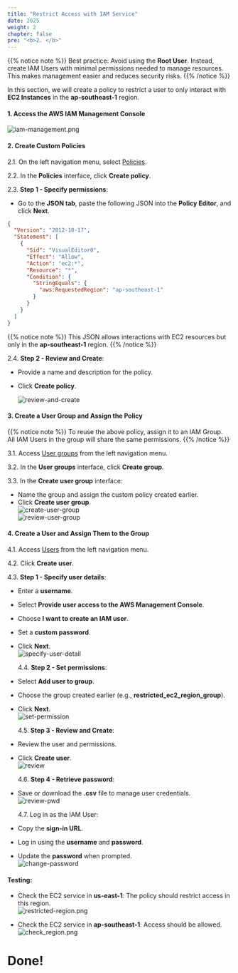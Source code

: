 ```yaml
---
title: "Restrict Access with IAM Service"
date: 2025
weight: 2
chapter: false
pre: "<b>2. </b>"
---
```


{{% notice note %}}
Best practice: Avoid using the **Root User**. Instead, create IAM Users with minimal permissions needed to manage resources. This makes management easier and reduces security risks.
{{% /notice %}}

In this section, we will create a policy to restrict a user to only interact with **EC2 Instances** in the **ap-southeast-1** region.

#### 1. Access the AWS IAM Management Console

![iam-management.png](/images/2-restrict-access/iam-management.png)

#### 2. Create Custom Policies

2.1. On the left navigation menu, select [Policies](https://us-east-1.console.aws.amazon.com/iam/home?region=ap-southeast-1#/policies).

2.2. In the **Policies** interface, click **Create policy**.

2.3. **Step 1 - Specify permissions**:

- Go to the **JSON tab**, paste the following JSON into the **Policy Editor**, and click **Next**.

```json
{
  "Version": "2012-10-17",
  "Statement": [
    {
      "Sid": "VisualEditor0",
      "Effect": "Allow",
      "Action": "ec2:*",
      "Resource": "*",
      "Condition": {
        "StringEquals": {
          "aws:RequestedRegion": "ap-southeast-1"
        }
      }
    }
  ]
}
```

{{% notice note %}}
This JSON allows interactions with EC2 resources but only in the **ap-southeast-1** region.
{{% /notice %}}

2.4. **Step 2 - Review and Create**:

- Provide a name and description for the policy.
- Click **Create policy**.

  ![review-and-create](/images/2-restrict-access/restricted-policy-1.png)

#### 3. Create a User Group and Assign the Policy

{{% notice note %}}
To reuse the above policy, assign it to an IAM Group. All IAM Users in the group will share the same permissions.
{{% /notice %}}

3.1. Access [User groups](https://us-east-1.console.aws.amazon.com/iam/home?region=ap-southeast-1#/groups) from the left navigation menu.

3.2. In the **User groups** interface, click **Create group**.

3.3. In the **Create user group** interface:

- Name the group and assign the custom policy created earlier.
- Click **Create user group**.  
  ![create-user-group](/images/2-restrict-access/create-user-group.png)  
  ![review-user-group](/images/2-restrict-access/review-user-group.png)

#### 4. Create a User and Assign Them to the Group

4.1. Access [Users](https://us-east-1.console.aws.amazon.com/iam/home?region=ap-southeast-1#/users) from the left navigation menu.

4.2. Click **Create user**.

4.3. **Step 1 - Specify user details**:

- Enter a **username**.
- Select **Provide user access to the AWS Management Console**.
- Choose **I want to create an IAM user**.
- Set a **custom password**.
- Click **Next**.  
   ![specify-user-detail](/images/2-restrict-access/specify-user-detail.png)

  4.4. **Step 2 - Set permissions**:

- Select **Add user to group**.
- Choose the group created earlier (e.g., **restricted_ec2_region_group**).
- Click **Next**.  
   ![set-permission](/images/2-restrict-access/set-permission.png)

  4.5. **Step 3 - Review and Create**:

- Review the user and permissions.
- Click **Create user**.  
   ![review](/images/2-restrict-access/review.png)

  4.6. **Step 4 - Retrieve password**:

- Save or download the **.csv** file to manage user credentials.  
   ![review-pwd](/images/2-restrict-access/review-pwd.png)

  4.7. Log in as the IAM User:

- Copy the **sign-in URL**.
- Log in using the **username** and **password**.
- Update the **password** when prompted.  
  ![change-password](/images/2-restrict-access/change-password.png)

#### Testing:

- Check the EC2 service in **us-east-1**: The policy should restrict access in this region.  
  ![restricted-region.png](/images/2-restrict-access/restricted-region.png)

- Check the EC2 service in **ap-southeast-1**: Access should be allowed.  
  ![check_region.png](/images/2-restrict-access/check_region.png)

# **Done!**
